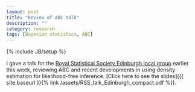 ```yaml
---
layout: post
title: "Review of ABC talk"
description: ""
category: research
tags: [Bayesian statistics, ABC]
---
```

{% include JB/setup %}

I gave a talk for the [Royal Statistical Society Edinburgh local group](https://twitter.com/RSSEdinburgh) earlier this week,
reviewing ABC and recent developments in using density estimation for likelihood-free inference.
[Click here to see the slides]({{ site.baseurl }}{% link /assets/RSS_talk_Edinburgh_compact.pdf %}).